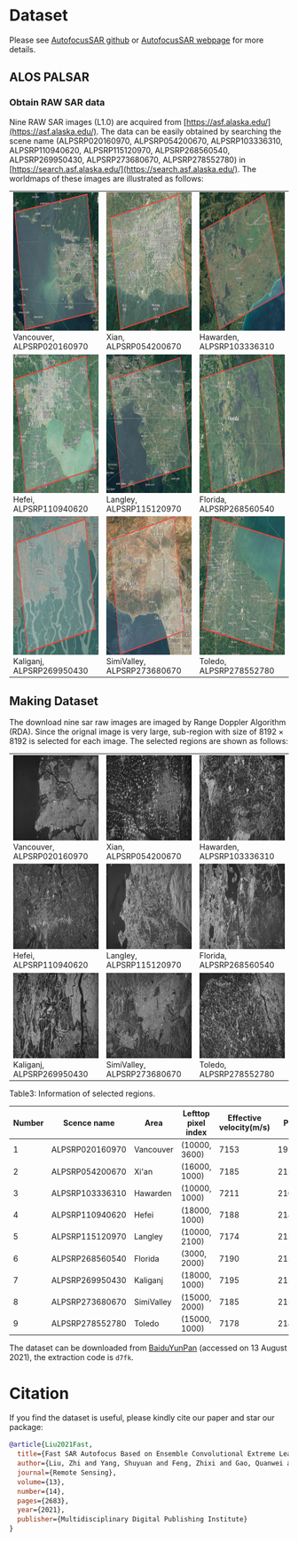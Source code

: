 
# Dataset

Please see [AutofocusSAR github](https://github.com/aisari/AutofocusSAR) or [AutofocusSAR webpage](https://aisari.iridescent.ink/AutofocusSAR/) for more details.

## ALOS PALSAR

### Obtain RAW SAR data

Nine RAW SAR images (L1.0) are acquired from [https://asf.alaska.edu/](https://asf.alaska.edu/). The data can be easily obtained by searching the scene name (ALPSRP020160970, ALPSRP054200670, ALPSRP103336310, ALPSRP110940620, ALPSRP115120970, ALPSRP268560540, ALPSRP269950430, ALPSRP273680670, ALPSRP278552780) in [https://search.asf.alaska.edu/](https://search.asf.alaska.edu/). The worldmaps of these images are illustrated as follows:

|                                                              |                                                              |                                                              |
| ------------------------------------------------------------ | ------------------------------------------------------------ | ------------------------------------------------------------ |
| <img src="./WorldMap/Vancouver.png" alt="Vancouver, ALPSRP020160970" title="Vancouver, ALPSRP020160970" width="250" height="250" /> Vancouver, ALPSRP020160970 | <img src="./WorldMap/Xian.png" alt="Xian, ALPSRP054200670" title="Xian, ALPSRP054200670" height="250" width="250" /> Xian, ALPSRP054200670 | <img src="./WorldMap/Hawarden.png" alt="Hawarden, ALPSRP103336310" title="Hawarden, ALPSRP103336310" height="250" width="250" /> Hawarden, ALPSRP103336310 |
| <img src="./WorldMap/Hefei.png" alt="Hefei, ALPSRP110940620" title="Hefei, ALPSRP110940620" height="250" width="250" /> Hefei, ALPSRP110940620 | <img src="./WorldMap/Langley.png" alt="Langley, ALPSRP115120970" title="Langley, ALPSRP115120970" height="250" width="250" /> Langley, ALPSRP115120970 | <img src="./WorldMap/Florida.png" alt="Florida, ALPSRP268560540" title="Florida, ALPSRP268560540" height="250" width="250" /> Florida, ALPSRP268560540 |
| <img src="./WorldMap/Kaliganj.png" alt="Kaliganj, ALPSRP269950430" title="Kaliganj, ALPSRP269950430" height="250" width="250" /> Kaliganj, ALPSRP269950430 | <img src="./WorldMap/SimiValley.png" alt="SimiValley, ALPSRP273680670" title="SimiValley, ALPSRP273680670" height="250" width="250" /> SimiValley, ALPSRP273680670 | <img src="./WorldMap/Toledo.png" alt="Toledo, ALPSRP278552780" title="Toledo, ALPSRP278552780" height="250" width="250" /> Toledo, ALPSRP278552780 |


## Making Dataset

The download nine sar raw images are imaged by Range Doppler Algorithm (RDA). Since the orignal image is very large, sub-region with size of $8192×8192$ is selected for each image. The selected regions are shown as follows: 

|   |   |   |
|---|---|---|
| ![Vancouver, ALPSRP020160970](./SelectedRegion/Vancouver.png "Vancouver, ALPSRP020160970") Vancouver, ALPSRP020160970  | ![Xian, ALPSRP054200670](./SelectedRegion/Xian.png "Xian, ALPSRP054200670") Xian, ALPSRP054200670  | ![Hawarden, ALPSRP103336310](./SelectedRegion/Hawarden.png "Hawarden, ALPSRP103336310") Hawarden, ALPSRP103336310  |
| ![Hefei, ALPSRP110940620](./SelectedRegion/Hefei.png "Hefei, ALPSRP110940620") Hefei, ALPSRP110940620  | ![Langley, ALPSRP115120970](./SelectedRegion/Langley.png "Langley, ALPSRP115120970") Langley, ALPSRP115120970  | ![Florida, ALPSRP268560540](./SelectedRegion/Florida.png "Florida, ALPSRP268560540") Florida, ALPSRP268560540  |
| ![Kaliganj, ALPSRP269950430](./SelectedRegion/Kaliganj.png "Kaliganj, ALPSRP269950430") Kaliganj, ALPSRP269950430  | ![SimiValley, ALPSRP273680670](./SelectedRegion/SimiValley.png "SimiValley, ALPSRP273680670") SimiValley, ALPSRP273680670  | ![Toledo, ALPSRP278552780](./SelectedRegion/Toledo.png "Toledo, ALPSRP278552780") Toledo, ALPSRP278552780  |

Table3: Information of  selected regions.

| Number   | Scence name  | Area  | Lefttop pixel index  | Effective velocity(m/s)  | PRF(Hz) |
|---|---|---|---|---|---|
| 1  | ALPSRP020160970  | Vancouver  | (10000, 3600)  | 7153  | 1912.0459  |
| 2  | ALPSRP054200670  | Xi'an      | (16000, 1000)  | 7185  | 2159.8272  |
| 3  | ALPSRP103336310  | Hawarden   | (10000, 1000)  | 7211  | 2105.2632  |
| 4  | ALPSRP110940620  | Hefei      | (18000, 1000)  | 7188  | 2145.9227  |
| 5  | ALPSRP115120970  | Langley    | (10000, 2100)  | 7174  | 2155.1724  |
| 6  | ALPSRP268560540  | Florida    | (3000, 2000)   | 7190  | 2159.8272  |
| 7  | ALPSRP269950430  | Kaliganj   | (18000, 1000)  | 7195  | 2159.8272  |
| 8  | ALPSRP273680670  | SimiValley | (15000, 2000)  | 7185  | 2155.1724  |
| 9  | ALPSRP278552780  | Toledo     | (15000, 1000)  | 7178  | 2141.3276  |



The dataset can be downloaded from [BaiduYunPan](https://pan.baidu.com/s/1BW8ZsP2TXqNU1MJFQrzZBQ) (accessed on 13 August 2021), the extraction code is ``d7fk``.



# Citation

If you find the dataset is useful, please kindly cite our paper and star our package:

```bib
@article{Liu2021Fast,
  title={Fast SAR Autofocus Based on Ensemble Convolutional Extreme Learning Machine},
  author={Liu, Zhi and Yang, Shuyuan and Feng, Zhixi and Gao, Quanwei and Wang, Min},
  journal={Remote Sensing},
  volume={13},
  number={14},
  pages={2683},
  year={2021},
  publisher={Multidisciplinary Digital Publishing Institute}
}
```




